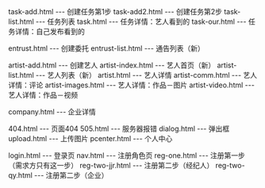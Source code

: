 task-add.html         --- 创建任务第1步
task-add2.html        --- 创建任务第2步
task-list.html        --- 任务列表
task.html             --- 任务详情：艺人看到的
task-our.html         --- 任务详情：自己发布看到的

entrust.html          --- 创建委托
entrust-list.html     --- 通告列表（新）

artist-add.html       --- 创建艺人
artist-index.html     --- 艺人首页（新）
artist-list.html      --- 艺人列表（新）
artist.html           --- 艺人详情
artist-comm.html      --- 艺人详情：评论
artist-images.html    --- 艺人详情：作品－图片
artist-video.html     --- 艺人详情：作品－视频

company.html          --- 企业详情

404.html              --- 页面404
505.html              --- 服务器报错
dialog.html           --- 弹出框
upload.html           --- 上传图片
pcenter.html          --- 个人中心

login.html            --- 登录页
nav.html              --- 注册角色页
reg-one.html     	  --- 注册第一步（需求方只有这一步）
reg-two-jjr.html      --- 注册第二步（经纪人）
reg-two-qy.html       --- 注册第二步（企业）



